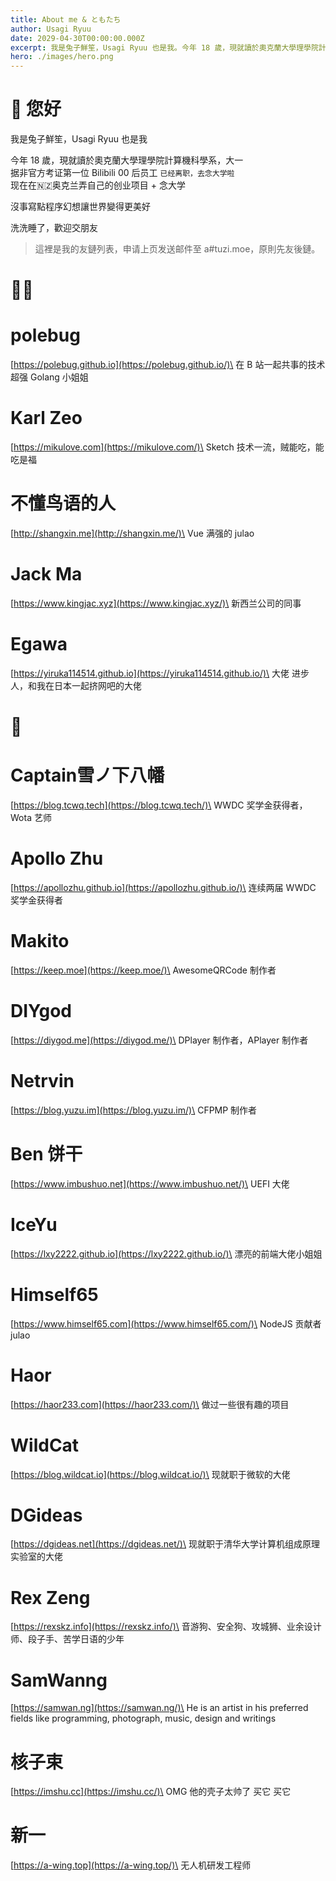 ```yaml
---
title: About me & ともたち
author: Usagi Ryuu
date: 2029-04-30T00:00:00.000Z
excerpt: 我是兔子鮮笙，Usagi Ryuu 也是我。今年 18 歲，現就讀於奧克蘭大學理學院計算機科學系
hero: ./images/hero.png
---
```

# 👋 您好

我是兔子鮮笙，Usagi Ryuu 也是我

今年 18 歲，現就讀於奧克蘭大學理學院計算機科學系，大一\
据非官方考证第一位 Bilibili 00 后员工 `已经离职，去念大学啦`\
现在在🇳🇿奥克兰弄自己的创业项目 + 念大学

沒事寫點程序幻想讓世界變得更美好

洗洗睡了，歡迎交朋友

> 這裡是我的友鏈列表，申请上页发送邮件至 a#tuzi.moe，原則先友後鏈。

# 🌟🌟

# polebug

[https://polebug.github.io](https://polebug.github.io/)\
在 B 站一起共事的技术超强 Golang 小姐姐  

# Karl Zeo

[https://mikulove.com](https://mikulove.com/)\
Sketch 技术一流，贼能吃，能吃是福  

# 不懂鸟语的人

[http://shangxin.me](http://shangxin.me/)\
Vue 满强的 julao

# Jack Ma

[https://www.kingjac.xyz](https://www.kingjac.xyz/)\
新西兰公司的同事  

# Egawa

[https://yiruka114514.github.io](https://yiruka114514.github.io/)\
大佬 进步人，和我在日本一起挤网吧的大佬  

# 🌟

# Captain雪ノ下八幡

[https://blog.tcwq.tech](https://blog.tcwq.tech/)\
WWDC 奖学金获得者，Wota 艺师  

# Apollo Zhu

[https://apollozhu.github.io](https://apollozhu.github.io/)\
连续两届 WWDC 奖学金获得者  

# Makito

[https://keep.moe](https://keep.moe/)\
AwesomeQRCode 制作者  

# DIYgod

[https://diygod.me](https://diygod.me/)\
DPlayer 制作者，APlayer 制作者  

# Netrvin

[https://blog.yuzu.im](https://blog.yuzu.im/)\
CFPMP 制作者  

# Ben 饼干

[https://www.imbushuo.net](https://www.imbushuo.net/)\
UEFI 大佬  

# IceYu

[https://lxy2222.github.io](https://lxy2222.github.io/)\
漂亮的前端大佬小姐姐  

# Himself65

[https://www.himself65.com](https://www.himself65.com/)\
NodeJS 贡献者 julao  

# Haor

[https://haor233.com](https://haor233.com/)\
做过一些很有趣的项目  

# WildCat

[https://blog.wildcat.io](https://blog.wildcat.io/)\
现就职于微软的大佬  

# DGideas

[https://dgideas.net](https://dgideas.net/)\
现就职于清华大学计算机组成原理实验室的大佬  

# Rex Zeng

[https://rexskz.info](https://rexskz.info/)\
音游狗、安全狗、攻城狮、业余设计师、段子手、苦学日语的少年  

# SamWanng

[https://samwan.ng](https://samwan.ng/)\
He is an artist in his preferred fields like programming, photograph, music, design and writings  

# 核子束

[https://imshu.cc](https://imshu.cc/)\
OMG 他的壳子太帅了 买它 买它  

# 新一

[https://a-wing.top](https://a-wing.top/)\
无人机研发工程师

